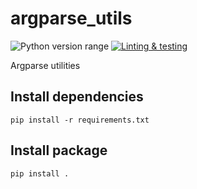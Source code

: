argparse_utils
===============
![Python version range](https://img.shields.io/badge/python-2.7%E2%80%933.6+-blue.svg)
[![Linting & testing](https://github.com/offscale/argparse-utils/workflows/Linting%20&%20testing/badge.svg)](https://github.com/offscale/argparse-utils/actions)

Argparse utilities

## Install dependencies

    pip install -r requirements.txt

## Install package

    pip install .
